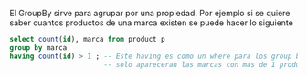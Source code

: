 El GroupBy sirve para agrupar por una propiedad. Por ejemplo si se quiere saber cuantos productos de una marca existen se puede hacer lo siguiente

```sql
select count(id), marca from product p
group by marca
having count(id) > 1 ; -- Este having es como un where para los group by 
					   -- solo apareceran las marcas con mas de 1 producto
```